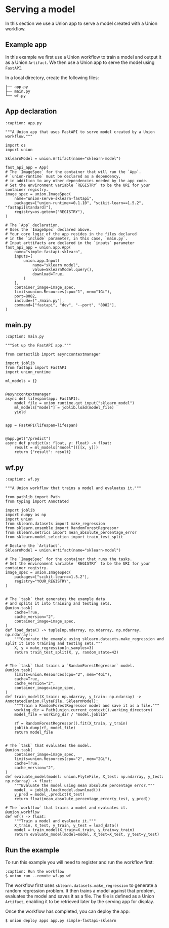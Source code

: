 # Serving a model

In this section we use a Union app to serve a model created with a Union workflow.

## Example app

In this example we first use a Union workflow to train a model and output it as a Union `Artifact`.
We then use a Union app to serve the model using `FastAPI`.

In a local directory, create the following files:

```{code-block} shell
├── app.py
├── main.py
└── wf.py
```

## App declaration

```{code-block} python
:caption: app.py

"""A Union app that uses FastAPI to serve model created by a Union workflow."""

import os
import union

SklearnModel = union.Artifact(name="sklearn-model")

fast_api_app = App(
# The `ImageSpec` for the container that will run the `App`.
# `union-runtime` must be declared as a dependency, 
# in addition to any other dependencies needed by the app code.
# Set the environment variable `REGISTRY` to be the URI for your container registry.
image_spec = union.ImageSpec(
    name="union-serve-sklearn-fastapi",
    packages=["union-runtime>=0.1.10", "scikit-learn==1.5.2", "fastapi[standard]"],
    registry=os.getenv("REGISTRY"),
)

# The `App` declaration.
# Uses the `ImageSpec` declared above.
# Your core logic of the app resides in the files declared 
# in the `include` parameter, in this case, `main.py`.
# Input arttifacts are declared in the `inputs` parameter
fast_api_app = union.app.App(
    name="simple-fastapi-sklearn",
    inputs=[
        union.app.Input(
            name="sklearn_model",
            value=SklearnModel.query(),
            download=True,
        )
    ],
    container_image=image_spec,
    limits=union.Resources(cpu="1", mem="1Gi"),
    port=8082,
    include=["./main.py"],
    command=["fastapi", "dev", "--port", "8082"],
)
```

## main.py

```{code-block} python
:caption: main.py

"""Set up the FastAPI app."""

from contextlib import asynccontextmanager

import joblib
from fastapi import FastAPI
import union_runtime

ml_models = {}


@asynccontextmanager
async def lifespan(app: FastAPI):
    model_file = union_runtime.get_input("sklearn_model")
    ml_models["model"] = joblib.load(model_file)
    yield


app = FastAPI(lifespan=lifespan)


@app.get("/predict")
async def predict(x: float, y: float) -> float:
    result = ml_models["model"]([[x, y]])
    return {"result": result}
```

## wf.py

```{code-block} python
:caption: wf.py

"""A Union workflow that trains a model and evaluates it."""

from pathlib import Path
from typing import Annotated

import joblib
import numpy as np
import union
from sklearn.datasets import make_regression
from sklearn.ensemble import RandomForestRegressor
from sklearn.metrics import mean_absolute_percentage_error
from sklearn.model_selection import train_test_split

# Declare the `Artifact`.
SklearnModel = union.Artifact(name="sklearn-model")

# The `ImageSpec` for the container that runs the tasks.
# Set the environment variable `REGISTRY` to be the URI for your container registry.
image_spec = union.ImageSpec(
    packages=["scikit-learn==1.5.2"],
    registry="YOUR_REGISTRY",
)


# The `task` that generates the example data
# and splits it into training and testing sets.
@union.task(
    cache=True,
    cache_version="2",
    container_image=image_spec,
)
def load_data() -> tuple[np.ndarray, np.ndarray, np.ndarray, np.ndarray]:
    """Generate the example using sklearn.datasets.make_regression and split it into training and testing sets."""
    X, y = make_regression(n_samples=3)
    return train_test_split(X, y, random_state=42)


# The `task` that trains a `RandomForestRegressor` model.
@union.task(
    limits=union.Resources(cpu="2", mem="4Gi"),
    cache=True,
    cache_version="2",
    container_image=image_spec,
)
def train_model(X_train: np.ndarray, y_train: np.ndarray) -> Annotated[union.FlyteFile, SklearnModel]:
    """Train a RandomForestRegressor model and save it as a file."""
    working_dir = Path(union.current_context().working_directory)
    model_file = working_dir / "model.joblib"

    rf = RandomForestRegressor().fit(X_train, y_train)
    joblib.dump(rf, model_file)
    return model_file


# The `task` that evaluates the model.
@union.task(
    container_image=image_spec,
    limits=union.Resources(cpu="2", mem="2Gi"),
    cache=True,
    cache_version="2",
)
def evaluate_model(model: union.FlyteFile, X_test: np.ndarray, y_test: np.ndarray) -> float:
    """Evaluate the model using mean absolute percentage error."""
    model_ = joblib.load(model.download())
    y_pred = model_.predict(X_test)
    return float(mean_absolute_percentage_error(y_test, y_pred))

# The `workflow` that trains a model and evaluates it.
@union.workflow
def wf() -> float:
    """Train a model and evaluate it."""
    X_train, X_test, y_train, y_test = load_data()
    model = train_model(X_train=X_train, y_train=y_train)
    return evaluate_model(model=model, X_test=X_test, y_test=y_test)
```

## Run the example

To run this example you will need to register and run the workflow first:

```{code-block} shell
:caption: Run the workflow
$ union run --remote wf.py wf
```

The workflow first uses `sklearn.datasets.make_regression` to generate a random regression problem.
It then trains a model against that problem, evaluates the model and saves it as a file.
The file is defined as a Union `Artifact`, enabling it to be retrieved later by the serving app for display.

Once the workflow has completed, you can deploy the app:

```{code-block} shell
$ union deploy apps app.py simple-fastapi-sklearn
```
